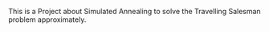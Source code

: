 This is a Project about Simulated Annealing to solve the Travelling Salesman problem approximately.
